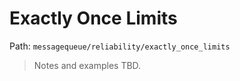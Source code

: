 # Exactly Once Limits

Path: `messagequeue/reliability/exactly_once_limits`

> Notes and examples TBD.
